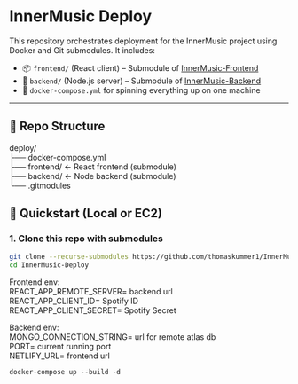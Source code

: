 # InnerMusic Deploy

This repository orchestrates deployment for the InnerMusic project using Docker and Git submodules. It includes:

- 📦 `frontend/` (React client) – Submodule of [InnerMusic-Frontend](https://github.com/thomaskummer1/InnerMusic)
- 🔧 `backend/` (Node.js server) – Submodule of [InnerMusic-Backend](https://github.com/thomaskummer1/InnerMusic-Backend)
- 🐳 `docker-compose.yml` for spinning everything up on one machine

---

## 🧱 Repo Structure

deploy/<br>
├── docker-compose.yml<br>
├── frontend/ ← React frontend (submodule)<br>
├── backend/ ← Node backend (submodule)<br>
└── .gitmodules<br>

## 🚀 Quickstart (Local or EC2)

### 1. Clone this repo with submodules

```bash
git clone --recurse-submodules https://github.com/thomaskummer1/InnerMusic-Deploy.git
cd InnerMusic-Deploy
```

Frontend env:<br>
REACT_APP_REMOTE_SERVER= backend url<br>
REACT_APP_CLIENT_ID= Spotify ID<br>
REACT_APP_CLIENT_SECRET= Spotify Secret<br>

Backend env:<br>
MONGO_CONNECTION_STRING= url for remote atlas db<br>
PORT= current running port<br>
NETLIFY_URL= frontend url<br>

```
docker-compose up --build -d
```
